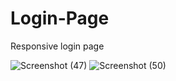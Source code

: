 # Login-Page
Responsive login page


![Screenshot (47)](https://user-images.githubusercontent.com/89316721/151324117-66093477-0212-4523-93d3-cb3ee4ca7b15.png)
![Screenshot (50)](https://user-images.githubusercontent.com/89316721/151324598-3e94d4d6-b86a-415b-9b8b-9a10d99a4855.png)
